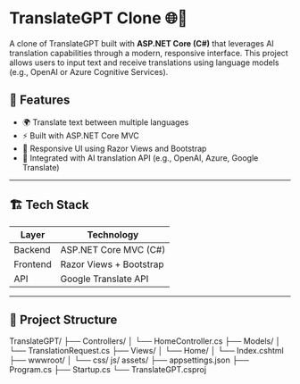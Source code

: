 # TranslateGPT Clone 🌐🧠

A clone of TranslateGPT built with **ASP.NET Core (C#)** that leverages AI translation capabilities through a modern, responsive interface. This project allows users to input text and receive translations using language models (e.g., OpenAI or Azure Cognitive Services).

## 🚀 Features

- 🌍 Translate text between multiple languages
- ⚡ Built with ASP.NET Core MVC
- 🎨 Responsive UI using Razor Views and Bootstrap
- 🧠 Integrated with AI translation API (e.g., OpenAI, Azure, Google Translate)


---

## 🏗️ Tech Stack

| Layer           | Technology                     |
|-----------------|--------------------------------|
| Backend         | ASP.NET Core MVC (C#)          |
| Frontend        | Razor Views + Bootstrap        |
| API             | Google Translate API           |

---

## 📂 Project Structure

TranslateGPT/
├── Controllers/
│ └── HomeController.cs
├── Models/
│ └── TranslationRequest.cs
├── Views/
│ └── Home/
│ └── Index.cshtml
├── wwwroot/
│ └── css/ js/ assets/
├── appsettings.json
├── Program.cs
├── Startup.cs
└── TranslateGPT.csproj
